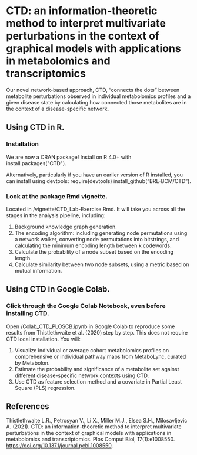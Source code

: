 # CTD: an information-theoretic method to interpret multivariate perturbations in the context of graphical models with applications in metabolomics and transcriptomics
Our novel network-based approach, CTD, “connects the dots” between metabolite perturbations observed in individual metabolomics profiles and a given disease state by calculating how connected those metabolites are in the context of a disease-specific network.

## Using CTD in R.
### Installation
We are now a CRAN package! Install on R 4.0+ with install.packages("CTD").

Alternatively, particularly if you have an earlier version of R installed, you can install using devtools:
    require(devtools)
    install_github(“BRL-BCM/CTD”). 

### Look at the package Rmd vignette.
Located in /vignette/CTD_Lab-Exercise.Rmd. It will take you across all the stages in the analysis pipeline, including:
1. Background knowledge graph generation.
2. The encoding algorithm: including generating node permutations using a network walker, converting node permutations into bitstrings, and calculating the minimum encoding length between k codewords.
3. Calculate the probability of a node subset based on the encoding length.
4. Calculate similarity between two node subsets, using a metric based on mutual information.

## Using CTD in Google Colab.
### Click through the Google Colab Notebook, even before installing CTD.
Open /Colab_CTD_PLOSCB.ipynb in Google Colab to reproduce some results from Thistlethwaite et al. (2020) step by step. This does not require CTD local installation. You will:

1. Visualize individual or average cohort metabolomics profiles on comprehensive or individual pathway maps from MetaboLync, curated by Metabolon.
2. Estimate the probability and significance of a metabolite set against different disease-specific network contexts using CTD.
3. Use CTD as feature selection method and a covariate in Partial Least Square (PLS) regression.

## References
Thistlethwaite L.R., Petrosyan V., Li X., Miller M.J., Elsea S.H., Milosavljevic A. (2021). CTD: an information-theoretic method to interpret multivariate perturbations in the context of graphical models with applications in metabolomics and transcriptomics. Plos Comput Biol, 17(1):e1008550. https://doi.org/10.1371/journal.pcbi.1008550.
